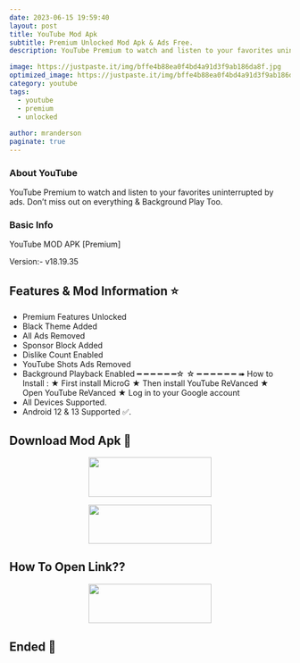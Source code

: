 ```yaml
---
date: 2023-06-15 19:59:40
layout: post
title: YouTube Mod Apk
subtitle: Premium Unlocked Mod Apk & Ads Free.
description: YouTube Premium to watch and listen to your favorites uninterrupted by ads. Don’t miss out on everything & Background Play Too.

image: https://justpaste.it/img/bffe4b88ea0f4bd4a91d3f9ab186da8f.jpg
optimized_image: https://justpaste.it/img/bffe4b88ea0f4bd4a91d3f9ab186da8f.jpg
category: youtube
tags:
  - youtube
  - premium 
  - unlocked
 
author: mranderson
paginate: true
---
```


### About YouTube 
YouTube Premium to watch and listen to your favorites uninterrupted by ads. Don’t miss out on everything & Background Play Too.

### Basic Info
YouTube MOD APK [Premium]

Version:- v18.19.35 

<!--page-->

## Features & Mod Information ⭐

- Premium Features Unlocked 
- Black Theme Added 
- All Ads Removed 
- Sponsor Block Added 
- Dislike Count Enabled 
- YouTube Shots Ads Removed 
- Background Playback Enabled 
━  ━  ━  ━  ━  ━☆  ☆ ━  ━  ━  ━  ━  ━
➠ How to Install :
★ First install MicroG
★ Then install YouTube ReVanced
★ Open YouTube ReVanced
★ Log in to your Google account
- All Devices Supported.
- Android 12 & 13 Supported ✅.

## Download Mod Apk 📩

<p align="center"><a href="
https://m.easysky.in/pFfTgJtu"><img src="https://img.shields.io/badge/Download-Now-black?&style=for-the-badge&logo=youtube" width="220" height="70.45"></a></p>

<p align="center"><a href="
https://m.easysky.in/HWu9HL3"><img src="https://img.shields.io/badge/Download-MicroG-black?&style=for-the-badge&logo=youtube" width="220" height="70.45"></a></p>


## How To Open Link??

<p align="center"><a href="https://t.me/HowToRedirect/9"><img src="https://img.shields.io/badge/HowToOpen-Link-black?&style=for-the-badge&logo=telegram" width="220" height="70.45"></a></p>

## Ended 👀